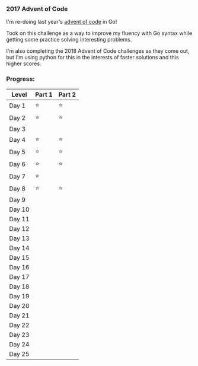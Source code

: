 ### 2017 Advent of Code

I'm re-doing last year's [advent of code](www.adventofcode.com) in Go!

Took on this challenge as a way to improve my fluency with Go syntax while getting some practice solving interesting problems.

I'm also completing the 2018 Advent of Code challenges as they come out, but I'm using python for this in the interests of faster solutions and this higher scores.

### Progress:

Level | Part 1 | Part 2
------------ | -------------| -------------
Day 1 | :star: | :star: |
Day 2 | :star: | :star: |
Day 3 | | |
Day 4 | :star: | :star: |
Day 5 | :star: | :star: |
Day 6 | :star: | :star: |
Day 7 | :star: | |
Day 8 | :star: | :star: |
Day 9 | | |
Day 10 | | |
Day 11 | | |
Day 12 | | |
Day 13 | | |
Day 14 | | |
Day 15 | | |
Day 16 | | |
Day 17 | | |
Day 18 | | |
Day 19 | | |
Day 20 | | |
Day 21 | | |
Day 22 | | |
Day 23 | | |
Day 24 | | |
Day 25 | | |